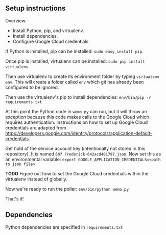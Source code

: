 ## Setup instructions
Overview:
 - Install Python, pip, and virtualenv.
 - Install dependencies.
 - Configure Google Cloud credentials

If Python is installed, pip can be installed:
`sudo easy_install pip`.

Once pip is installed, virtualenv can be installed:
`sudo pip install virtualenv`. 

Then use virtualenv to create its environment folder by typing
`virtualenv env`. This will create a folder called `env` which
git has already been configured to be ignored.

Then use the virtualenv's pip to install dependencies:
`env/bin/pip -r requirements.txt`

At this point the Python code in `wemo.py` can run, but it will throw an
exception because this code makes calls to the Google Cloud which
requires authentication. Instructions on how to set up Google Cloud
credentials are adapted from
https://developers.google.com/identity/protocols/application-default-credentials.

Get hold of the service account key (intentionally not stored in this repository).
It is named `607 Frederick-642acd401797.json`. Now set this as an environmental
variable:
`export GOOGLE_APPLICATION_CREDENTIALS=<path to json file>`

**TODO** Figure out how to set the Google Cloud credentials within the virtualenv
instead of globally.


Now we're ready to run the poller:
`env/bin/python wemo.py`

That's it!

## Dependencies
Python dependencies are specified in `requirements.txt`